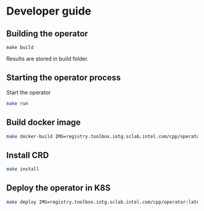 # Developer guide

## Building  the operator
```
make build
```
Results are stored in build folder.

## Starting the operator process

Start the operator
```bash
make run
```

## Build docker image
```bash
make docker-build IMG=registry.toolbox.iotg.sclab.intel.com/cpp/operator:latest
```

## Install CRD
```bash
make install
```

## Deploy the operator in K8S
```bash
make deploy IMG=registry.toolbox.iotg.sclab.intel.com/cpp/operator:latest
```




